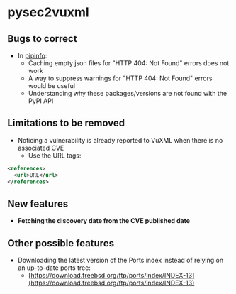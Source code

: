 # pysec2vuxml
## Bugs to correct
* In [pipinfo](https://github.com/HubTou/pipinfo):
  * Caching empty json files for "HTTP 404: Not Found" errors does not work
  * A way to suppress warnings for "HTTP 404: Not Found" errors would be useful
  * Understanding why these packages/versions are not found with the PyPI API

## Limitations to be removed
* Noticing a vulnerability is already reported to VuXML when there is no associated CVE
  * Use the URL tags:
```XML
<references>
  <url>URL</url>
</references>
```

## New features
* **Fetching the discovery date from the CVE published date** 

## Other possible features
* Downloading the latest version of the Ports index instead of relying on an up-to-date ports tree:
  * [https://download.freebsd.org/ftp/ports/index/INDEX-13](https://download.freebsd.org/ftp/ports/index/INDEX-13)
